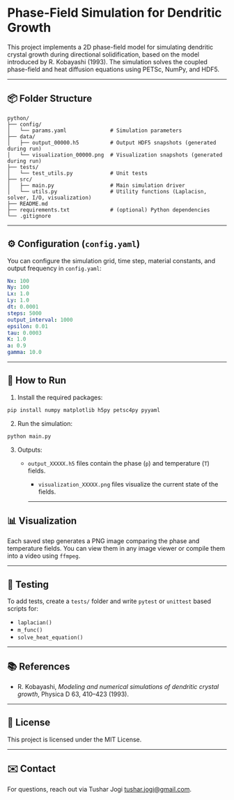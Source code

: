 # Phase-Field Simulation for Dendritic Growth

This project implements a 2D phase-field model for simulating dendritic crystal growth during directional solidification, based on the model introduced by R. Kobayashi (1993). The simulation solves the coupled phase-field and heat diffusion equations using PETSc, NumPy, and HDF5.

---

## 📦 Folder Structure

```
python/
├── config/                      
│   └── params.yaml              # Simulation parameters
├── data/                        
│   ├── output_00000.h5          # Output HDF5 snapshots (generated during run)
│   └── visualization_00000.png  # Visualization snapshots (generated during run)
├── tests/                       
│   └── test_utils.py            # Unit tests   
├── src/                    
│   ├── main.py                  # Main simulation driver 
│   └── utils.py                 # Utility functions (Laplacisn, solver, I/O, visualization)
├── README.md
├── requirements.txt             # (optional) Python dependencies
└── .gitignore              
```

---

## ⚙️ Configuration (`config.yaml`)
You can configure the simulation grid, time step, material constants, and output frequency in `config.yaml`:

```yaml
Nx: 100
Ny: 100
Lx: 1.0
Ly: 1.0
dt: 0.0001
steps: 5000
output_interval: 1000
epsilon: 0.01
tau: 0.0003
K: 1.0
a: 0.9
gamma: 10.0
```

---

## 🚀 How to Run

1. Install the required packages:
```bash
pip install numpy matplotlib h5py petsc4py pyyaml
```

2. Run the simulation:
```bash
python main.py
```

3. Outputs:
   - `output_XXXXX.h5` files contain the phase (`p`) and temperature (`T`) fields.
      - `visualization_XXXXX.png` files visualize the current state of the fields.

      ---

## 📊 Visualization
Each saved step generates a PNG image comparing the phase and temperature fields. You can view them in any image viewer or compile them into a video using `ffmpeg`.

---

## 🧪 Testing
To add tests, create a `tests/` folder and write `pytest` or `unittest` based scripts for:
- `laplacian()`
- `m_func()`
- `solve_heat_equation()`

---

## 📚 References
- R. Kobayashi, *Modeling and numerical simulations of dendritic crystal growth*, Physica D 63, 410–423 (1993).

---

## 📝 License
This project is licensed under the MIT License.

---

## ✉️ Contact
For questions, reach out via Tushar Jogi [tushar.jogi@gmail.com](mailto:tushar.jogi@gmail.com).

```
```
```
```
```
```
```
```
